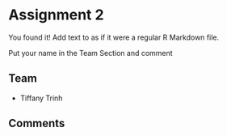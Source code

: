 # Assignment 2

You found it!  Add text to as if it were a regular R Markdown file.

Put your name in the Team Section and comment

## Team
- Tiffany Trinh

## Comments
